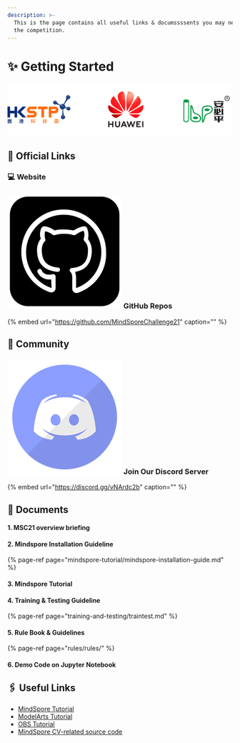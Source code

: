 ```yaml
---
description: >-
  This is the page contains all useful links & documssssents you may need during
  the competition.
---
```


# ✨ Getting Started

![](.gitbook/assets/logos%20%281%29.png)

## 🔗 Official Links

### 💻 Website

### ![](.gitbook/assets/github-icon.png) GitHub Repos

{% embed url="https://github.com/MindSporeChallenge21" caption="" %}

## 🤲 Community

### ![](.gitbook/assets/discord-logo.png) Join Our Discord Server

{% embed url="https://discord.gg/vNArdc2b" caption="" %}

## 📃 Documents

#### 1. MSC21 overview briefing

#### 2. Mindspore Installation Guideline

{% page-ref page="mindspore-tutorial/mindspore-installation-guide.md" %}

#### 3. Mindspore Tutorial

#### 4. Training & Testing Guideline

{% page-ref page="training-and-testing/traintest.md" %}

#### 5. Rule Book & Guidelines

{% page-ref page="rules/rules/" %}

#### 6. Demo Code on Jupyter Notebook

## 🖇 Useful Links

* [MindSpore Tutorial](https://www.mindspore.cn/tutorials/en/r1.3/index.html)
* [ModelArts Tutorial](https://support.huaweicloud.com/en-us/qs-modelarts/modelarts_06_0001.html)
* [OBS Tutorial](https://support.huaweicloud.com/intl/en-us/obs/index.html)
* [MindSpore CV-related source code](https://gitee.com/mindspore/mindspore/tree/master/model_zoo/official/cv)

